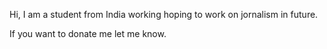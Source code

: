 Hi, I am a student from India working hoping to work on jornalism in future.

If you want to donate me let me know.
